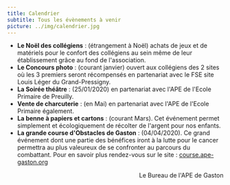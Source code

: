 ```yaml
---
title: Calendrier
subtitle: Tous les évènements à venir
picture: ../img/calendrier.jpg    
---
```


* **Le Noël des collégiens** : (étrangement à Noël) achats de jeux et de matériels pour le confort des collégiens au sein même de leur établissement grâce au fond de l'association.
* **Le Concours photo** : (courant janvier) ouvert aux collégiens des 2 sites où les 3 premiers seront récompensés en partenariat avec le FSE site Louis Léger du Grand-Pressigny.
* **La Soirée théâtre** : (25/01/2020) en partenariat avec l'APE de l'Ecole Primaire de Preuilly. 
* **Vente de charcuterie** : (en Mai) en partenariat avec l'APE de l'Ecole Primaire également.
* **La benne à papiers et cartons** : (courant Mars). Cet événement permet simplement et écologiquement de récolter de l'argent pour nos enfants. 
* **La grande course d'Obstacles de Gaston** : (04/04/2020). Ce grand événement dont une partie des bénéfices iront à la lutte pour le cancer permettra au plus valeureux de se confronter au parcours du combattant. Pour en savoir plus rendez-vous sur le site : [course.ape-gaston.org](course.ape-gaston.org) 

<div style="text-align: right"> Le Bureau de l'APE de Gaston </div>